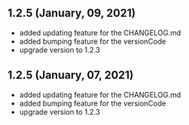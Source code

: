 ## 1.2.5 (January, 09, 2021) 
* added updating feature for the CHANGELOG.md
* added bumping feature for the versionCode
* upgrade version to 1.2.3 

## 1.2.5 (January, 07, 2021)
* added updating feature for the CHANGELOG.md
* added bumping feature for the versionCode
* upgrade version to 1.2.3